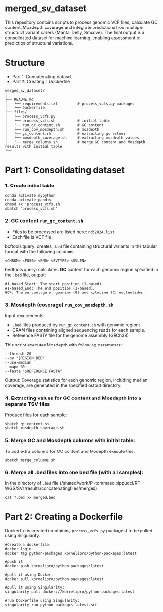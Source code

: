 # merged_sv_dataset
This repository contains scripts to process genomic VCF files, calculate GC content, Mosdepth coverage and integrate predictions from multiple structural variant callers (Manta, Delly, Smoove). The final output is a consolidated dataset for machine learning, enabling assessment of prediction of structural variations.

# Structure
- Part 1: Concatenating dataset
- Part 2: Creating a Dockerfile 

```
merged_sv_dataset/
│
├── README.md
│   └── requirements.txt         # process_vcfs.py packages 
│   └── Dockerfile                    
├── files/
│   └── process_vcfs.py          
│   └── process_vcfs.sh          # initial table             
│   └── run_gc_content.sh        # GC content
│   └── run_cov_mosdepth.sh      # mosdepth
│   └── gc_content.sh            # extracting gc values
│   └── mosdepth_coverage.sh     # extracting mosdepth values
│   └── merge_columns.sh         # merge GC content and Mosdepth results with initial table
└──    
```

# Part 1: Consolidating dataset

### 1. Create initial table 
```
conda activate mypython
conda activate pandas
chmod +x 'process_vcfs.sh'
sbatch 'process_vcfs.sh'
```

### 2. GC content `run_gc_content.sh`
- Files to be processed are listed here: `ndd2024.list`
- Each file is VCF file

bcftools query: creates `.bed` file containing structural variants in the tabular format with the following columns:
```
<CHROM> <POS0> <END> <SVTYPE> <SVLEN>
```
bedtools query: calculates **GC** content for each genomic region specified in the `.bed` file, output:
```
#1-based_Start: The start position (1-based).
#1-based_End: The end position (1-based).
GC%: The percentage of guanine (G) and cytosine (C) nucleotides.
```

### 3. Mosdepth (coverage) `run_cov_mosdepth.sh`
Input requirements:
- `.bed` files produced by `run_gc_content.sh` with genomic regions 
- CRAM files containing aligned sequencing reads for each sample.
- Reference FASTA file for the genome assembly (GRCh38)

This script executes Mosdepth with following parameters:
```
--threads 20
--by "$REGION_BED"
--use-median
--mapq 30
--fasta "$REFERENCE_FASTA"
```
Output: Coverage statistics for each genomic region, including median coverage, are generated in the specified output directory.

### 4. Extracting values for GC content and Mosdepth into a separate TSV files
Produce files for each sample:
```
sbatch gc_content.sh
sbatch mosdepth_coverage.sh
```

### 5. Merge GC and Mosdepth columns with initial table:
To add extra columns for GC content and Modepth execute this:
```
sbatch merge_columns.sh
```

### 6. Merge all .bed files into one bed file (with all samples):
In the directory of `.bed` file (/shared/work/PI-tommaso.pippucci/RF-WGS/SVs/results/concatenatingfiles/merged)
```
cat *.bed >> merged.bed
```

# Part 2: Creating a Dockerfile
Dockerfile is created (containing `process_vcfs.py` packages) to be pulled using Singularity. 
```
#Create a dockerfile:
docker login
docker tag python-packages kornelipro/python-packages:latest

#push it
docker push kornelipro/python-packages:latest

#pull it using Docker:
docker pull kornelipro/python-packages:latest

#pull it using Singularity:
singularity pull docker://kornelipro/python-packages:latest

#run Dockerfile using Singularity:
singularity run python-packages_latest.sif
```


